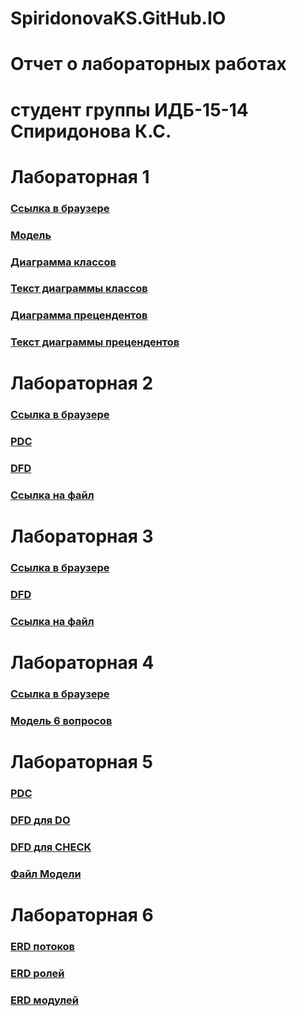 # SpiridonovaKS.GitHub.IO
# Отчет о лабораторных работах
# студент группы ИДБ-15-14 Спиридонова К.С.
# Лабораторная 1
### [Ссылка в браузере](http://127.0.0.1:52344/idef0/index.html?id=3)

### [Модель](https://github.com/Miragencia/SpiridonovaKS.GitHub.IO/blob/master/%D0%A1%D0%BD%D0%B8%D0%BC%D0%BE%D0%BA.PNG)

### [Диаграмма классов](https://github.com/Miragencia/SpiridonovaKS.GitHub.IO/blob/master/UML.PNG)

### [Текст диаграммы классов](https://github.com/Miragencia/SpiridonovaKS.GitHub.IO/blob/master/UML.txt)

### [Диаграмма прецендентов](https://github.com/Miragencia/SpiridonovaKS.GitHub.IO/blob/master/UML%20Person.PNG)

### [Текст диаграммы прецендентов](https://github.com/Miragencia/SpiridonovaKS.GitHub.IO/blob/master/UML%20Person.txt)

# Лабораторная 2
### [Ссылка в браузере](http://127.0.0.1:49997/fullmodel/index.html?id=3)

### [PDC](https://github.com/Miragencia/SpiridonovaKS.GitHub.IO/blob/master/%D0%9B%D0%B0%D0%B1%202/%D0%A1%D0%BD%D0%B8%D0%BC%D0%BE%D0%BA.PNG)

### [DFD](https://github.com/Miragencia/SpiridonovaKS.GitHub.IO/blob/master/%D0%9B%D0%B0%D0%B1%202/%D0%A1%D0%BD%D0%B8%D0%BC%D0%BE%D0%BA2.PNG)

### [Ссылка на файл](https://github.com/Miragencia/SpiridonovaKS.GitHub.IO/blob/master/%D0%9B%D0%B0%D0%B1%202/%D0%A8%D0%B5%D1%81%D1%82%D1%8C%D0%92%D0%BE%D0%BF%D1%80%D0%BE%D1%81%D0%BE%D0%B2%20%D0%9B%D0%90%D0%912.rsf)

# Лабораторная 3
### [Ссылка в браузере](http://127.0.0.1:49997/fullmodel/index.html?id=3)

### [DFD](https://github.com/Miragencia/SpiridonovaKS.GitHub.IO/blob/master/%D0%9B%D0%B0%D0%B1%203/%D0%A1%D0%BD%D0%B8%D0%BC%D0%BE%D0%BA2.PNG)

### [Ссылка на файл](https://github.com/Miragencia/SpiridonovaKS.GitHub.IO/blob/master/%D0%9B%D0%B0%D0%B1%203/%D0%A8%D0%B5%D1%81%D1%82%D1%8C%D0%92%D0%BE%D0%BF%D1%80%D0%BE%D1%81%D0%BE%D0%B2.rsf)

# Лабораторная 4
### [Ссылка в браузере](http://127.0.0.1:50005/idef0/index.html?id=3)

### [Модель 6 вопросов](https://github.com/Miragencia/SpiridonovaKS.GitHub.IO/blob/master/%D0%9B%D0%B0%D0%B1%204%2C5/%D0%900.PNG)

# Лабораторная 5
### [PDC](https://github.com/Miragencia/SpiridonovaKS.GitHub.IO/blob/master/%D0%9B%D0%B0%D0%B1%204%2C5/%D0%901-3.PNG)

### [DFD для DO](https://github.com/Miragencia/SpiridonovaKS.GitHub.IO/blob/master/%D0%9B%D0%B0%D0%B1%204%2C5/DFD(do).PNG)

### [DFD для CHECK](https://github.com/Miragencia/SpiridonovaKS.GitHub.IO/blob/master/%D0%9B%D0%B0%D0%B1%204%2C5/DFD(check).PNG)

### [Файл Модели](https://github.com/Miragencia/SpiridonovaKS.GitHub.IO/blob/master/%D0%9B%D0%B0%D0%B1%204%2C5/%D0%9A%D1%83%D1%80%D1%81%D0%BE%D0%B2%D0%B0%D1%8F%2C%20%D0%B4%D0%B8%D0%B0%D0%B3%D1%80%D0%B0%D0%BC%D0%BC%D1%8B.idl)

# Лабораторная 6
### [ERD потоков](https://github.com/Miragencia/SpiridonovaKS.GitHub.IO/blob/master/%D0%9B%D0%B0%D0%B1%206/%D0%9F%D0%BE%D1%82%D0%BE%D0%BA%D0%B8.PNG)

### [ERD ролей](https://github.com/Miragencia/SpiridonovaKS.GitHub.IO/blob/master/%D0%9B%D0%B0%D0%B1%206/%D0%A0%D0%BE%D0%BB%D0%B8.PNG)

### [ERD модулей](https://github.com/Miragencia/SpiridonovaKS.GitHub.IO/blob/master/%D0%9B%D0%B0%D0%B1%206/%D0%9C%D0%BE%D0%B4%D1%83%D0%BB%D0%B8.PNG)
